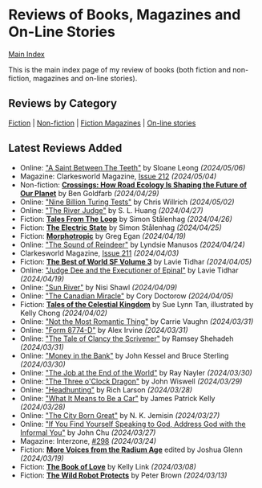 # Reviews of Books, Magazines and On-Line Stories

[Main Index](../README.md)

This is the main index page of my review of books (both fiction and non-fiction, magazines and on-line stories).

## Reviews by Category

[Fiction](fiction/README.md) | [Non-fiction](nonfiction/README.md) | [Fiction Magazines](magazines/README.md) | [On-line stories](online/README.md)

## Latest Reviews Added
- Online: ["A Saint Between The Teeth"](online/2024/20240506-SaintBetweenTeeth.md) by Sloane Leong *(2024/05/06)*
- Magazine: Clarkesworld Magazine, [Issue 212](magazines/Clarkesworld/20240504-Clarkesworld212.md) *(2024/05/04)*
- Non-fiction: [**Crossings: How Road Ecology Is Shaping the Future of Our Planet**](nonfiction/2024/20240429-Crossings.md) by Ben Goldfarb *(2024/04/29)*
- Online: ["Nine Billion Turing Tests"](online/2024/20240502-NineBillionTuringTests.md) by Chris Willrich *(2024/05/02)*
- Online: ["The River Judge"](online/2024/20240427-RiverJudge.md) by S. L. Huang *(2024/04/27)*
- Fiction: [**Tales From The Loop**](fiction/2024/20240426-TalesLoop.md) by Simon Stålenhag *(2024/04/26)*
- Fiction: [**The Electric State**](fiction/2024/20240425-ElectricState.md) by Simon Stålenhag *(2024/04/25)*
- Fiction: [**Morphotropic**](fiction/2024/20240419-Morphotrophic.md) by Greg Egan *(2024/04/19)*
- Online: ["The Sound of Reindeer"](online/2024/20240424-SoundReindeer.md) by Lyndsie Manusos *(2024/04/24)*
- Clarkesworld Magazine, [Issue 211](magazines/Clarkesworld/20240403-Clarkesworld211.md) *(2024/04/03)*
- Fiction: [**The Best of World SF Volume 3**](fiction/2024/20240405-BestWorldSF3.md) by Lavie Tidhar *(2024/04/05)*
- Online: ["Judge Dee and the Executioner of Epinal"](online/2024/20240419-JudgeDeeExecutionerEpinal.md) by Lavie Tidhar *(2024/04/19)*
- Online: ["Sun River"](online/2024/20240409-SunRiver.md) by Nisi Shawl *(2024/04/09)*
- Online: ["The Canadian Miracle"](online/2024/20240405-CanadianMiracle.md) by Cory Doctorow *(2024/04/05)*
- Fiction: [**Tales of the Celestial Kingdom**](fiction/2024/20240402-TalesCelestialKingdom.md) by Sue Lynn Tan, illustrated by Kelly Chong *(2024/04/02)*
- Online: ["Not the Most Romantic Thing"](online/2024/20240331-NotMostRomanticThing.md) by Carrie Vaughn *(2024/03/31)*
- Online: ["Form 8774-D"](online/2024/20240331-Form8774D.md) by Alex Irvine *(2024/03/31)*
- Online: ["The Tale of Clancy the Scrivener"](online/2024/20240331-ClancyScrivener.md) by Ramsey Shehadeh *(2024/03/31)*
- Online: ["Money in the Bank"](online/2024/20240330-MoneyBank.md) by John Kessel and Bruce Sterling *(2024/03/30)*
- Online: ["The Job at the End of the World"](online/2024/20240330-JobEndWorld.md) by Ray Nayler *(2024/03/30)*
- Online: ["The Three o'Clock Dragon"](online/2024/20240329-ThreeOClockDragon.md) by John Wiswell *(2024/03/29)*
- Online: ["Headhunting"](online/2024/20240328-Headhunting.md) by Rich Larson *(2024/03/28)*
- Online: ["What It Means to Be a Car"](online/2024/20240328-MeansToBeACar.md) by James Patrick Kelly *(2024/03/28)*
- Online: ["The City Born Great"](online/2024/20240327-CityBornGreat.md) by N. K. Jemisin *(2024/03/27)*
- Online: ["If You Find Yourself Speaking to God, Address God with the Informal You"](online/2024/20240327-SpeakingToGodInformalYou.md) by John Chu *(2024/03/27)*
- Magazine: Interzone, [#298](magazines/Interzone/20240324-Interzone298.md) *(2024/03/24)*
- Fiction: [**More Voices from the Radium Age**](fiction/2024/20240319-MoveVoicesRadiumAge.md) edited by Joshua Glenn *(2024/03/19)*
- Fiction: [**The Book of Love**](fiction/2024/20240308-BookLove.md) by Kelly Link *(2024/03/08)*
- Fiction: [**The Wild Robot Protects**](fiction/2024/20240313-WildRobotProtects.md) by Peter Brown *(2024/03/13)*
